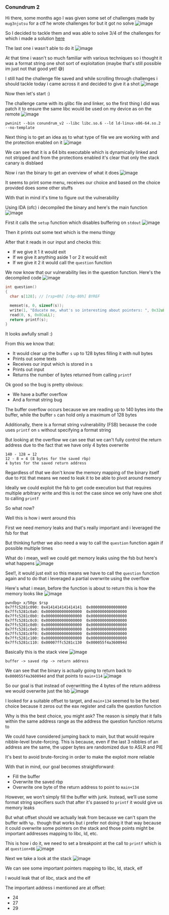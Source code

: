 <h3> Conundrum 2 </h3>

Hi there, some months ago I was given some set of challenges made by `mug3njutsu` for a ctf he wrote challenges for but it got no solve
![image](https://github.com/user-attachments/assets/fa8fff24-d0ed-4eeb-8872-0e5d51771af0)

So I decided to tackle them and was able to solve 3/4 of the challenges for which i made a solution [here](https://github.com/h4ckyou/h4ckyou.github.io/blob/main/posts/ctf/bsides_nairaobi/writeup.md)

The last one i wasn't able to do it
![image](https://github.com/user-attachments/assets/4fa437ad-10f4-4fa1-8a08-0adb088bb05f)

At that time i wasn't so much familiar with various techniques so i thought it was a format string one shot sort of exploitation (maybe that's still possible im just not that good yet! 😅)

I still had the challenge file saved and while scrolling through challenges i should tackle today i came across it and decided to give it a shot
![image](https://github.com/user-attachments/assets/9ca2ec2f-51ab-44fc-bcd2-f722bb76d09b)

Now then let's start :)

The challenge came with its glibc file and linker, so the first thing I did was patch it to ensure the same libc would be used on my device as on the remote
![image](https://github.com/user-attachments/assets/830a5e52-5eb0-4b59-95ee-93970a7e6747)

```
pwninit --bin conundrum_v2 --libc libc.so.6 --ld ld-linux-x86-64.so.2 --no-template
```

Next thing is to get an idea as to what type of file we are working with and the protection enabled on it
![image](https://github.com/user-attachments/assets/570f7798-cc6b-48b7-9852-b1ebbb85cd9f)

We can see that it is a 64 bits executable which is dynamically linked and not stripped and from the protections enabled it's clear that only the stack canary is disblaed

Now i ran the binary to get an overview of what it does
![image](https://github.com/user-attachments/assets/9a53e7ee-9c3d-46bc-9525-584b49ec9b4b)

It seems to print some menu, receives our choice and based on the choice provided does some other stuffs

With that in mind it's time to figure out the vulnerability

Using IDA (ofc) i decompiled the binary and here's the main function
![image](https://github.com/user-attachments/assets/23f960fc-1c0e-4062-9810-c87c3c442909)

First it calls the `setup` function which disables buffering on `stdout`
![image](https://github.com/user-attachments/assets/9a50f60a-ddd6-41a8-beea-6f7a49c1c440)

Then it prints out some text which is the menu thingy

After that it reads in our input and checks this:
- If we give it 1 it would exit
- If we give it anything aside 1 or 2 it would exit
- If we give it 2 it would call the `question` function

We now know that our vulnerability lies in the question function. Here's the decompiled code
![image](https://github.com/user-attachments/assets/2c344559-3806-468e-a7eb-35d77d93f330)

```c
int question()
{
  char s[128]; // [rsp+0h] [rbp-80h] BYREF

  memset(s, 0, sizeof(s));
  write(1, "Educate me, what's so interesting about pointers: ", 0x32uLL);
  read(0, s, 0x8CuLL);
  return printf(s);
}
```

It looks awfully small :) 

From this we know that:
- It would clear up the buffer `s` up to 128 bytes filling it with null bytes
- Prints out some texts
- Receives our input which is stored in s
- Prints out input
- Returns the number of bytes returned from calling `printf`

Ok good so the bug is pretty obvious:
- We have a buffer overflow
- And a format string bug

The buffer overflow occurs because we are reading up to 140 bytes into the buffer, while the buffer `s` can hold only a maximum of 128 bytes

Additionally, there is a format string vulnerability (FSB) because the code uses `printf` on `s` without specifying a format string

But looking at the overflow we can see that we can't fully control the return address due to the fact that we have only 4 bytes overwrite

```
140 - 128 = 12
12 - 8 = 4 (8 bytes for the saved rbp)
4 bytes for the saved return address
```

Regardless of that we don't know the memory mapping of the binary itself due to `PIE` that means we need to leak it to be able to pivot around memory

Ideally we could exploit the fsb to get code execution but that requires multiple arbitrary write and this is not the case since we only have one shot to calling `printf`

So what now?

Well this is how i went around this

First we need memory leaks and that's really important and i leveraged the fsb for that

But thinking further we also need a way to call the `question` function again if possible multiple times 

What do i mean, well we could get memory leaks using the fsb but here's what happens
![image](https://github.com/user-attachments/assets/f4043d82-0852-40eb-83b9-6ca0cf9cc801)

See!!, it would just exit so this means we have to call the `question` function again and to do that i leveraged a partial overwrite using the overflow

Here's what i mean, before the function is about to return this is how the memory looks like
![image](https://github.com/user-attachments/assets/5c65bfd6-c44c-459f-bde5-c0a044f31580)

```
pwndbg> x/50gx $rsp
0x7ffc5281c090:	0x4141414141414141	0x0000000000000000
0x7ffc5281c0a0:	0x0000000000000000	0x0000000000000000
0x7ffc5281c0b0:	0x0000000000000000	0x0000000000000000
0x7ffc5281c0c0:	0x0000000000000000	0x0000000000000000
0x7ffc5281c0d0:	0x0000000000000000	0x0000000000000000
0x7ffc5281c0e0:	0x0000000000000000	0x0000000000000000
0x7ffc5281c0f0:	0x0000000000000000	0x0000000000000000
0x7ffc5281c100:	0x0000000000000000	0x0000000000000000
0x7ffc5281c110:	0x00007ffc5281c130	0x000055f4a360094d
```

Basically this is the stack view
![image](https://github.com/user-attachments/assets/f87e96df-17cf-43a1-b6f3-438c889b7187)

```
buffer -> saved rbp -> return address
```

We can see that the binary is actually going to return back to `0x000055f4a360094d` and that points to `main+114`
![image](https://github.com/user-attachments/assets/71c866f6-2b79-476a-a803-b3d6e2d4db7f)

So our goal is that instead of overwritting the 4 bytes of the return address we would overwrite just the lsb 
![image](https://github.com/user-attachments/assets/1cffe83a-6a8d-4914-a205-11dcff298b82)

I looked for a suitable offset to target, and `main+134` seemed to be the best choice because it zeros out the eax register and calls the question function

Why is this the best choice, you might ask? The reason is simply that it falls within the same address range as the address the question function returns to

We could have considered jumping back to main, but that would require nibble-level brute-forcing. This is because, even if the last 3 nibbles of an address are the same, the upper bytes are randomized due to ASLR and PIE

It's best to avoid brute-forcing in order to make the exploit more reliable

With that in mind, our goal becomes straightforward:
- Fill the buffer
- Overwrite the saved rbp
- Overwrite one byte of the return address to point to `main+134`

However, we won’t simply fill the buffer with junk. Instead, we’ll use some format string specifiers such that after it's passed to `printf` it would give us memory leaks

But what offset should we actually leak from because we can't spam the buffer with `%p.` though that works but i prefer not doing it that way because it could overwrite some pointers on the stack and those points might be important addresses mapping to libc, ld, etc.

This is how i do it, we need to set a breakpoint at the call to `printf` which is at `question+86`
![image](https://github.com/user-attachments/assets/0ab4dbe8-ea9a-4210-8998-f20b8e7dea7b)

Next we take a look at the stack
![image](https://github.com/user-attachments/assets/7bba3f75-8663-47a5-9778-568fefd8f90b)

We can see some important pointers mapping to libc, ld, stack, elf

I would leak that of libc, stack and the elf

The important address i mentioned are at offset:
- 24
- 27
- 29















